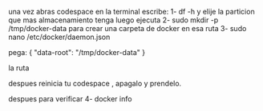 una vez abras codespace en la terminal escribe:
1- df -h
y elije la particion que mas almacenamiento tenga
luego ejecuta
2- sudo mkdir -p /tmp/docker-data 
para crear una carpeta de docker en esa ruta
3- sudo nano /etc/docker/daemon.json

pega:
{
  "data-root": "/tmp/docker-data"
}

la ruta

despues reinicia tu codespace , apagalo y prendelo.

despues para verificar
4- docker info

